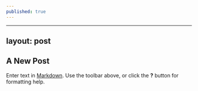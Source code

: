 ```yaml
---
published: true
---
```

---
layout: post
---



## A New Post

Enter text in [Markdown](http://daringfireball.net/projects/markdown/). Use the toolbar above, or click the **?** button for formatting help.
